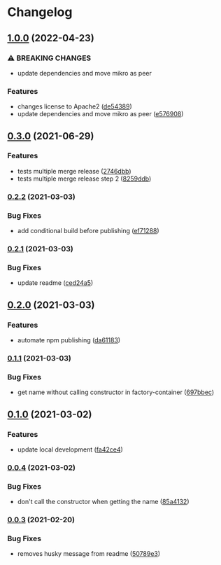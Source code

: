 # Changelog

## [1.0.0](https://www.github.com/pragmaticivan/mikro-orm-entity-factory/compare/v0.3.0...v1.0.0) (2022-04-23)


### ⚠ BREAKING CHANGES

* update dependencies and move mikro as peer

### Features

* changes license to Apache2 ([de54389](https://www.github.com/pragmaticivan/mikro-orm-entity-factory/commit/de54389a693c121d1d537703dc7576a3ef9279a5))
* update dependencies and move mikro as peer ([e576908](https://www.github.com/pragmaticivan/mikro-orm-entity-factory/commit/e576908c4f2ed160d87596f172fd4ca0fab4f4dd))

## [0.3.0](https://www.github.com/pragmaticivan/mikro-orm-entity-factory/compare/v0.2.2...v0.3.0) (2021-06-29)


### Features

* tests multiple merge release ([2746dbb](https://www.github.com/pragmaticivan/mikro-orm-entity-factory/commit/2746dbb9c7ed89d9d02b5f0ec611085c95df998c))
* tests multiple merge release step 2 ([8259ddb](https://www.github.com/pragmaticivan/mikro-orm-entity-factory/commit/8259ddbd5a3b228ee2496c73a6ad9dc41795ab04))

### [0.2.2](https://www.github.com/pragmaticivan/mikro-orm-entity-factory/compare/v0.2.1...v0.2.2) (2021-03-03)


### Bug Fixes

* add conditional build before publishing ([ef71288](https://www.github.com/pragmaticivan/mikro-orm-entity-factory/commit/ef7128827faae8716ecef3d8ae61a923d95cdf3e))

### [0.2.1](https://www.github.com/pragmaticivan/mikro-orm-entity-factory/compare/v0.2.0...v0.2.1) (2021-03-03)


### Bug Fixes

* update readme ([ced24a5](https://www.github.com/pragmaticivan/mikro-orm-entity-factory/commit/ced24a5c2eb1e4a2e2067c38ced099bcfec176ca))

## [0.2.0](https://www.github.com/pragmaticivan/mikro-orm-entity-factory/compare/v0.1.1...v0.2.0) (2021-03-03)


### Features

* automate npm publishing ([da61183](https://www.github.com/pragmaticivan/mikro-orm-entity-factory/commit/da611832f60ce027fb2696a3cb80905a72a6193a))

### [0.1.1](https://www.github.com/pragmaticivan/mikro-orm-entity-factory/compare/v0.1.0...v0.1.1) (2021-03-03)


### Bug Fixes

* get name without calling constructor in factory-container ([697bbec](https://www.github.com/pragmaticivan/mikro-orm-entity-factory/commit/697bbece4908f65c0eb9cf86cc2cd4492704ab94))

## [0.1.0](https://www.github.com/pragmaticivan/mikro-orm-entity-factory/compare/v0.0.4...v0.1.0) (2021-03-02)


### Features

* update local development ([fa42ce4](https://www.github.com/pragmaticivan/mikro-orm-entity-factory/commit/fa42ce4efe196efb31b213ce3a75adb2a3c6c31a))

### [0.0.4](https://www.github.com/pragmaticivan/mikro-orm-entity-factory/compare/v0.0.3...v0.0.4) (2021-03-02)


### Bug Fixes

* don't call the constructor when getting the name ([85a4132](https://www.github.com/pragmaticivan/mikro-orm-entity-factory/commit/85a413292d35399fe92711215f6a609587e6cc25))

### [0.0.3](https://www.github.com/pragmaticivan/mikro-orm-entity-factory/compare/v0.0.2...v0.0.3) (2021-02-20)


### Bug Fixes

* removes husky message from readme ([50789e3](https://www.github.com/pragmaticivan/mikro-orm-entity-factory/commit/50789e3c4a8bcabeb4efdea0628783ff22fcad77))
